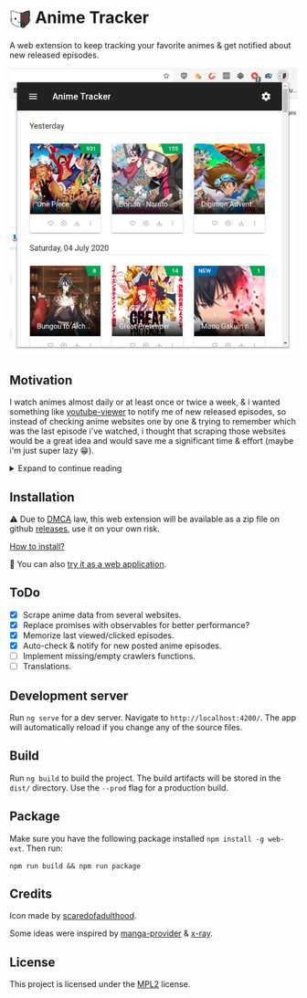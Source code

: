 # <img src="src/assets/icons/128.png" alt="icon" width="38" align="top" /> Anime Tracker

A web extension to keep tracking your favorite animes & get notified about new released episodes.

![screenshot](screenshots/popup.png)

## Motivation

I watch animes almost daily or at least once or twice a week, & i wanted something like [youtube-viewer](https://github.com/AXeL-dev/youtube-viewer) to notify me of new released episodes, so instead of checking anime websites one by one & trying to remember which was the last episode i've watched, i thought that scraping those websites would be a great idea and would save me a significant time & effort (maybe i'm just super lazy :grin:).

<details>
  <summary>Expand to continue reading</summary>

  <br>
  Unfortunately, i didn't find a browser/client side web scraper available out there, so i just created a simple one composed of Angular's Http client service & a crafted HTML parser. I also, used some proxies to bypass <a href="https://en.wikipedia.org/wiki/Cross-origin_resource_sharing">CORS</a> limitations on browsers.
  <br><br>
  Okay, so why Angular? why not React or Vue?
  I mainly choosed Angular for its robust structure & advanced features, like: Pipes, directives, lazy loading, dependency injection & many others.
  Still its learning & master curve long, but i honestly love the way Angular forces you to use best practices on top of keeping your code flexible & maintainable.

</details>

## Installation

:warning: Due to [DMCA](https://en.wikipedia.org/wiki/Digital_Millennium_Copyright_Act) law, this web extension will be available as a zip file on github [releases](https://github.com/AXeL-dev/anime-tracker/releases), use it on your own risk.

[How to install?](https://github.com/AXeL-dev/install-webextension)

:mega: You can also [try it as a web application](https://axel-dev.github.io/anime-tracker/).

## ToDo

- [x] Scrape anime data from several websites.
- [x] Replace promises with observables for better performance?
- [x] Memorize last viewed/clicked episodes.
- [x] Auto-check & notify for new posted anime episodes.
- [ ] Implement missing/empty crawlers functions.
- [ ] Translations.
<!-- - [ ] Replace blox/material UI with [ng-zorro](https://ng.ant.design/) (keep the dark theme?). -->

## Development server

Run `ng serve` for a dev server. Navigate to `http://localhost:4200/`. The app will automatically reload if you change any of the source files.

## Build

Run `ng build` to build the project. The build artifacts will be stored in the `dist/` directory. Use the `--prod` flag for a production build.

## Package

Make sure you have the following package installed `npm install -g web-ext`. Then run:

```
npm run build && npm run package
```

## Credits

Icon made by [scaredofadulthood](https://www.reddit.com/user/scaredofadulthood/).

Some ideas were inspired by [manga-provider](https://github.com/adrianonrails/manga-provider) & [x-ray](https://github.com/matthewmueller/x-ray).

## License

This project is licensed under the [MPL2](LICENSE) license.
